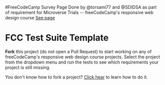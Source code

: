#FreeCodeCamp Survey Page
Done by @torsami77 and @SDIDSA as part of requirement for Microverse Trials -- freeCodeCamp's responsive web design course
[See page](https://torsami77.github.io/Microverse_Zine_Samson/.)

# FCC Test Suite Template

**Fork** this project (do not open a Pull Request) to start working on any of freeCodeCamp's responsive web design course projects. Select the project from the dropdown menu and run the tests to see which requirements your project is still missing.

You don't know how to fork a project? [Click hear](https://help.github.com/articles/fork-a-repo/) to learn how to do it.
